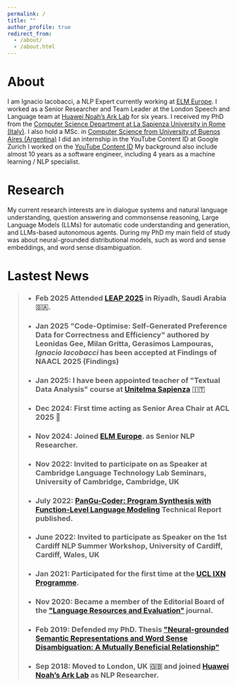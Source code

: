 ```yaml
---
permalink: /
title: ""
author_profile: true
redirect_from: 
  - /about/
  - /about.html
---
```


About
======

I am Ignacio Iacobacci, a NLP Expert currently working at [ELM Europe](https://elmeurope.com/natural-language-processing/). I worked as a Senior Researcher and Team Leader at the London Speech and Language team at [Huawei Noah’s Ark Lab](https://www.noahlab.com.hk/) for six years. 
I received my PhD from the [Computer Science Department at La Sapienza University in Rome (Italy)](https://www.di.uniroma1.it/). I also hold a MSc. in [Computer Science from University of Buenos Aires (Argentina)](https://www.dc.uba.ar/)
I did an internship in the YouTube Content ID at Google Zurich
I worked on the [YouTube Content ID](https://support.google.com/youtube/answer/2797370?hl=en) 
My background also include almost 10 years as a software engineer, including 4 years as a machine learning / NLP specialist.

Research
======

My current research interests are in dialogue systems and natural language understanding, question answering and commonsense reasoning, Large Language Models (LLMs) for automatic code understanding and generation, and LLMs-based autonomous agents. During my PhD my main field of study was about neural-grounded distributional models, such as word and sense embeddings, and word sense disambiguation.


Lastest News
======
> - ### Feb 2025 Attended [LEAP 2025](https://onegiantleap.com/) in Riyadh, Saudi Arabia 🇸🇦.
> - ### Jan 2025 "Code-Optimise: Self-Generated Preference Data for Correctness and Efficiency" authored by Leonidas Gee, Milan Gritta, Gerasimos Lampouras, *Ignacio Iacobacci* has been accepted at Findings of NAACL 2025 (Findings) 
>
> - ### Jan 2025: I have been appointed teacher of "Textual Data Analysis" course at [Unitelma Sapienza](https://www.unitelmasapienza.it/) 🇮🇹
> 
> - ### Dec 2024: First time acting as Senior Area Chair at ACL 2025 🎉
>
> - ### Nov 2024: Joined [ELM Europe](https://elmeurope.com/natural-language-processing/). as Senior NLP Researcher.
>
> - ### Nov 2022: Invited to participate on as Speaker at Cambridge Language Technology Lab Seminars, University of Cambridge, Cambridge, UK
>
> - ### July 2022: [PanGu-Coder: Program Synthesis with Function-Level Language Modeling](https://arxiv.org/abs/2207.11280) Technical Report published.
> 
> - ### June 2022: Invited to participate as Speaker on the 1st Cardiff NLP Summer Workshop, University of Cardiff, Cardiff, Wales, UK
>  
> - ### Jan 2021: Participated for the first time at the [UCL IXN Programme](https://www.ucl.ac.uk/computer-science/collaborate/ucl-industry-exchange-network-ucl-ixn). 
>
> - ### Nov 2020: Became a member of the Editorial Board of the ["Language Resources and Evaluation"](https://link.springer.com/journal/10579) journal.
>
> - ### Feb 2019: Defended my PhD. Thesis ["Neural-grounded Semantic Representations and Word Sense Disambiguation: A Mutually Beneficial Relationship"](https://iris.uniroma1.it/handle/11573/1304526)
>
> - ### Sep 2018: Moved to London, UK 🇬🇧 and joined [Huawei Noah’s Ark Lab](https://www.noahlab.com.hk/) as NLP Researcher.
